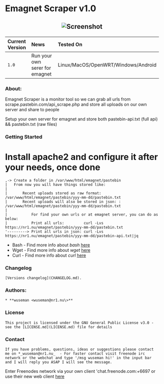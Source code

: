 # Emagnet Scraper v1.0

## <p align="center">![Screenshot](https://repository-images.githubusercontent.com/165741206/f9087e00-397d-11ea-9cab-1aea419f9448)

| Current Version    | News                            | Tested On                          |
| :----------------- | :-------------------------------- | :----------------------------------|
| `1.0`              |  Run your own serer for emagnet      | Linux/MacOS/OpenWRT/Windows/Android                               |

### About: 

Emagnet Scraper is a monitor tool so we can grab all urls from scrape.pastebin.com/api_scrape.php and store all uploads on our own server and share to people

Setup your own server for emagnet and store both pastebin-api.txt (full api) && pastebin.txt (raw files)

### Getting Started

# Install apache2 and configure it after your needs, once done 
    ,-> Create a folder in /var/www/html/emagnet/pastebin
    |   From now you will have things stored like:
    |
    |       Recent uploads stored as raw format:            /var/www/html/emagnet/pastebin/yyy-mm-dd/pastebin.txt 
    |       Recent uploads will also be stored in json: :   /var/www/html/emagnet/pastebin/yyy-mm-dd/pastebin.txt
    |
    |           For find your own urls or at emagnet server, you can do as below:
    |           Print all urls:         curl -Lvs https://nr1.nu/emagnet/pastebin/yyy-mm-dd/pastebin.txt
    '---------> Print all urls in json: curl -Lvs https://nr1.nu/emagnet/pastebin/yyy-mm-dd/pastebin-api.txt|jq

- Bash     - Find more info about _bash_ [here](https://www.gnu.org/software/bash/)
- Wget     - Find more info about _wget_ [here](https://www.gnu.org/software/wget/)
- Curl     - Find more info about _curl_ [here](https://github.com/curl/curl)

### Changelog

    [Versions changelog](CHANGELOG.md).

### Authors: 

    * **wuseman <wuseman@nr1.nu\>** 

### License

    This project is licensed under the GNU General Public License v3.0 - see the [LICENSE.md](LICENSE.md) file for details

### Contact

    If you have problems, questions, ideas or suggestions please contact me on *_wuseman@nr1.nu_  - For faster contact visit freenode irc network or the webchat and type '/msg wuseman hi!' in the input bar and I will reply you ASAP I will see the message.
  
  Enter Freenodes network via your own client 'chat.freenode.com:+6697 or use their new web client [here](https://webchat.freenode.net/)

